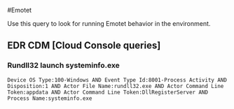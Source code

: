 #Emotet

Use this query to look for running Emotet behavior in the environment.

## EDR CDM [Cloud Console queries]

### Rundll32 launch systeminfo.exe

```
Device OS Type:100-Windows AND Event Type Id:8001-Process Activity AND Disposition:1 AND Actor File Name:rundll32.exe AND Actor Command Line Token:appdata AND Actor Command Line Token:DllRegisterServer AND Process Name:systeminfo.exe

```
